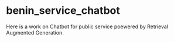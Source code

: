 # benin_service_chatbot
Here is  a work on Chatbot for public service poewered by Retrieval Augmented Generation.

